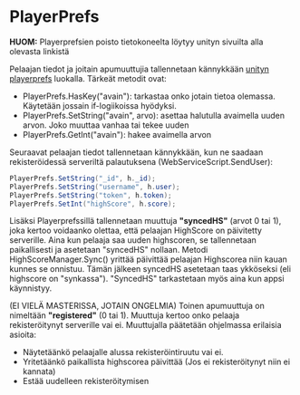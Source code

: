 # PlayerPrefs

**HUOM:** Playerprefsien poisto tietokoneelta löytyy unityn sivuilta alla olevasta linkistä

Pelaajan tiedot ja joitain apumuuttujia tallennetaan kännykkään 
[unityn playerprefs](https://docs.unity3d.com/ScriptReference/PlayerPrefs.html) luokalla. Tärkeät metodit ovat:
 - PlayerPrefs.HasKey("avain"): tarkastaa onko jotain tietoa olemassa. Käytetään jossain if-logiikoissa hyödyksi.
 - PlayerPrefs.SetString("avain", arvo): asettaa halutulla avaimella uuden arvon. Joko muuttaa vanhaa tai tekee uuden
 - PlayerPrefs.GetInt("avain"): hakee avaimella arvon

Seuraavat pelaajan tiedot tallennetaan kännykkään, kun ne saadaan rekisteröidessä serveriltä palautuksena (WebServiceScript.SendUser):

```C#
PlayerPrefs.SetString("_id", h._id);
PlayerPrefs.SetString("username", h.user);
PlayerPrefs.SetString("token", h.token);
PlayerPrefs.SetInt("highScore", h.score);
```

Lisäksi Playerprefssillä tallennetaan muuttuja **"syncedHS"** (arvot 0 tai 1), joka kertoo voidaanko olettaa, että pelaajan HighScore on
päivitetty serverille. Aina kun pelaaja saa uuden highscoren, se tallennetaan paikallisesti ja asetetaan "syncedHS" nollaan. Metodi 
HighScoreManager.Sync() yrittää päivittää pelaajan Highscorea niin kauan kunnes se onnistuu. Tämän jälkeen syncedHS asetetaan taas
ykköseksi (eli highscore on "synkassa"). "SyncedHS" tarkastetaan myös aina kun appsi käynnistyy.


(EI VIELÄ MASTERISSA, JOTAIN ONGELMIA)
Toinen apumuuttuja on nimeltään **"registered"** (0 tai 1). Muuttuja kertoo onko pelaaja rekisteröitynyt serverille vai ei. Muuttujalla
päätetään ohjelmassa erilaisia asioita:
 - Näytetäänkö pelaajalle alussa rekisteröintiruutu vai ei.
 - Yritetäänkö paikallista highscorea päivittää (Jos ei rekisteröitynyt niin ei kannata)
 - Estää uudelleen rekisteröitymisen
